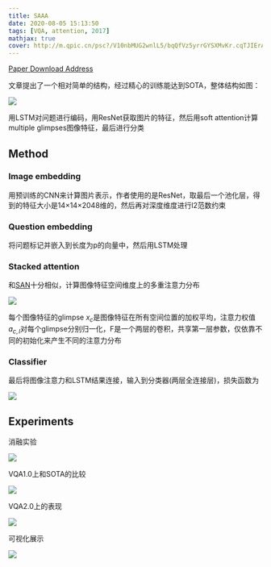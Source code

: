 ```yaml
---
title: SAAA
date: 2020-08-05 15:13:50
tags: [VQA, attention, 2017]
mathjax: true
cover: http://m.qpic.cn/psc?/V10nbMUG2wnlL5/bqQfVz5yrrGYSXMvKr.cqTJIErA9B73q.Bq1wDWJi2j7inLZWBvcIbYwBCGjM39RZyxBo7GAbqHlOX5ZR0LuNTQOv2Gx5kuNigeIhKWmd2o!/b&bo=AAWJAwAAAAABB68!&rf=viewer_4
---
```

[Paper Download Address](https://arxiv.org/pdf/1704.03162.pdf)

文章提出了一个相对简单的结构，经过精心的训练能达到SOTA，整体结构如图：

![](http://m.qpic.cn/psc?/V10nbMUG3EIcUi/bqQfVz5yrrGYSXMvKr.cqVBaOrsaro1k23L38nKVvz.BJsT4tcT96jKFLmshCyGhWF4I9oXgEh2BbNDW2.i2ZO3APcKBqbFhTCED*9ysJSo!/b&bo=rgRfAQAAAAADB9Y!&rf=viewer_4)

用LSTM对问题进行编码，用ResNet获取图片的特征，然后用soft attention计算multiple glimpses图像特征，最后进行分类

## Method

### Image embedding

用预训练的CNN来计算图片表示，作者使用的是ResNet，取最后一个池化层，得到的特征大小是14×14×2048维的，然后再对深度维度进行l2范数约束

### Question embedding

将问题标记并嵌入到长度为p的向量中，然后用LSTM处理

### Stacked attention

和[SAN][1]十分相似，计算图像特征空间维度上的多重注意力分布

[1]:https://forever97.github.io/2020/08/04/1511-02274/

![](http://m.qpic.cn/psc?/V10nbMUG3EIcUi/TmEUgtj9EK6.7V8ajmQrEEuYgCvYHeZjUcrOD2Qo2SlnQnrg.Sok7FhJT*OBU7q3Dc80c31dc2YvEElo8jcmsHfUoI1w9*3UKUqP7bWpaeU!/b&bo=qQGjAAAAAAADFzk!&rf=viewer_4)

每个图像特征的glimpse $x_c$是图像特征在所有空间位置的加权平均，注意力权值$a_{c,l}$对每个glimpse分别归一化，F是一个两层的卷积，共享第一层参数，仅依靠不同的初始化来产生不同的注意力分布

### Classifier

最后将图像注意力和LSTM结果连接，输入到分类器(两层全连接层)，损失函数为

![](http://m.qpic.cn/psc?/V10nbMUG3EIcUi/TmEUgtj9EK6.7V8ajmQrEJ94Wlne3AsVjjuTDZmFUAD8lYK7UVkOzkb5r8gy7guTfzEvQhSuue1ixVTVVJ0UsGwjcY6m8zP9sBodl45bWBU!/b&bo=bQFyAAAAAAADFyw!&rf=viewer_4)

## Experiments

消融实验

![](http://m.qpic.cn/psc?/V10nbMUG3EIcUi/TmEUgtj9EK6.7V8ajmQrEMDJYV20riAtFlF6xuGJJKzUH3KGcbsZrRW4X7IeiZfAnJNuGIVRVY3jOO2B0GHAwANbrloA18MfNVdc3EqFl3g!/b&bo=wQSJAgAAAAADJ0w!&rf=viewer_4)

VQA1.0上和SOTA的比较

![](http://m.qpic.cn/psc?/V10nbMUG3EIcUi/TmEUgtj9EK6.7V8ajmQrEPuhgqNt*GqPcEyQXURNGyPhZsA9K2gR0pUeXo3UcvpzYU8QdqOwn4t.IVZg2Vk87H1uSr8cBYkUebrgvOcxUbg!/b&bo=qwSEAQAAAAADFxg!&rf=viewer_4)

VQA2.0上的表现

![](http://m.qpic.cn/psc?/V10nbMUG3EIcUi/TmEUgtj9EK6.7V8ajmQrEOnt6LJwaT0Q7IcPv0aR4lYtEZuxZJIRS1Nnw2jxp63xNXJPOs5fpXs0qLha1ALmMCg5HLe.rTQPalPF0oIJ.3g!/b&bo=MAKQAAAAAAADF5A!&rf=viewer_4)

可视化展示

![](http://m.qpic.cn/psc?/V10nbMUG3EIcUi/TmEUgtj9EK6.7V8ajmQrEH3rCrK6QfyEDzWmvL.HagJ5aDkC8GFgB6ePf*b.YraCSLW16Q72DOZxIEwnFfZGJpYUoEeijJmH0zykqK4TdEQ!/b&bo=9ALQAgAAAAADNzY!&rf=viewer_4)


